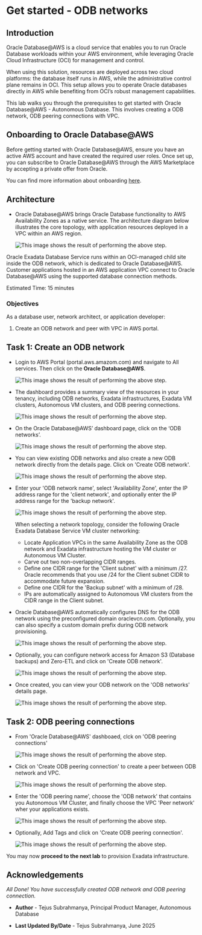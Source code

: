 
# Get started - ODB networks

## Introduction

Oracle Database@AWS is a cloud service that enables you to run Oracle Database workloads within your AWS environment, while leveraging Oracle Cloud Infrastructure (OCI) for management and control.

When using this solution, resources are deployed across two cloud platforms: the database itself runs in AWS, while the administrative control plane remains in OCI. This setup allows you to operate Oracle databases directly in AWS while benefiting from OCI’s robust management capabilities.

This lab walks you through the prerequisites to get started with Oracle Database@AWS - Autonomous Database. This involves creating a ODB network, ODB peering connections with VPC.

## Onboarding to Oracle Database@AWS

Before getting started with Oracle Database@AWS, ensure you have an active AWS account and have created the required user roles. Once set up, you can subscribe to Oracle Database@AWS through the AWS Marketplace by accepting a private offer from Oracle.

You can find more information about onboarding [here](https://docs.aws.amazon.com/odb/latest/UserGuide/setting-up.html).

## Architecture

- Oracle Database@AWS brings Oracle Database functionality to AWS Availability Zones as a native service. The architecture diagram below illustrates the core topology, with application resources deployed in a VPC within an AWS region.

    ![This image shows the result of performing the above step.](./images/architecture.png " ")


Oracle Exadata Database Service runs within an OCI-managed child site inside the ODB network, which is dedicated to Oracle Database@AWS. Customer applications hosted in an AWS application VPC connect to Oracle Database@AWS using the supported database connection methods.


Estimated Time: 15 minutes

### Objectives

As a database user, network architect, or application developer:

1. Create an ODB network and peer with VPC in AWS portal.

## Task 1: Create an ODB network


- Login to AWS Portal (portal.aws.amazom.com) and navigate to All services. Then click on the **Oracle Database@AWS**.

    ![This image shows the result of performing the above step.](./images/oracle_database_aws.png " ")

- The dashboard provides a summary view of the resources in your tenancy, including ODB networks, Exadata infrastructures, Exadata VM clusters, Autonomous VM clusters, and ODB peering connections.

    ![This image shows the result of performing the above step.](./images/oracle_database_aws_dashboard.png " ")

- On the Oracle Database@AWS’ dashboard page, click on the ‘ODB networks’.

    ![This image shows the result of performing the above step.](./images/odb_networks.png " ")

- You can view existing ODB networks and also create a new ODB network directly from the details page. Click on 'Create ODB network'.

    ![This image shows the result of performing the above step.](./images/odb_networks_details.png " ")

- Enter your 'ODB network name', select 'Availability Zone', enter the IP address range for the 'client network', and optionally enter the IP address range for the 'backup network'.

    ![This image shows the result of performing the above step.](./images/create_odb_network1.png " ")

    When selecting a network topology, consider the following Oracle Exadata Database Service VM cluster networking:
    - Locate Application VPCs in the same Availability Zone as the ODB network and Exadata infrastructure hosting the VM cluster or Autonomous VM Cluster.
    - Carve out two non-overlapping CIDR ranges.
    - Define one CIDR range for the 'Client subnet' with a minimum /27. Oracle recommends that you use /24 for the Client subnet CIDR to accommodate future expansion.
    - Define one CIDR for the 'Backup subnet' with a minimum of /28.
    - IPs are automatically assigned to Autonomous VM clusters from the CIDR range in the Client subnet.

- Oracle Database@AWS automatically configures DNS for the ODB network using the preconfigured domain oraclevcn.com. Optionally, you can also specify a custom domain prefix during ODB network provisioning.

    ![This image shows the result of performing the above step.](./images/dns_configuration.png " ")

- Optionally, you can configure network access for Amazon S3 (Database backups) and Zero-ETL and click on 'Create ODB network'.

    ![This image shows the result of performing the above step.](./images/service_integration.png " ")

- Once created, you can view your ODB network on the 'ODB networks' details page.

    ![This image shows the result of performing the above step.](./images/odb_network_created.png " ")


## Task 2:  ODB peering connections
- From 'Oracle Database@AWS' dashboaed, clck on 'ODB peering connections'

    ![This image shows the result of performing the above step.](./images/odb_peering.png " ")

- Click on 'Create ODB peering connection' to create a peer between ODB network and VPC. 

    ![This image shows the result of performing the above step.](./images/odb_peering.png " ")

- Enter the 'ODB peering name', choose the 'ODB network' that contains you Autonomous VM Cluster, and finally choose the VPC 'Peer network' wher your applications exists.

    ![This image shows the result of performing the above step.](./images/create_odb_peering.png " ")

- Optionally, Add Tags and click on 'Create ODB peering connection'.

    ![This image shows the result of performing the above step.](./images/create_odb_peering1.png " ")


You may now **proceed to the next lab** to provision Exadata infrastructure.

## Acknowledgements

*All Done! You have successfully created ODB network and ODB peering connection.*

- **Author** - Tejus Subrahmanya, Principal Product Manager, Autonomous Database 

- **Last Updated By/Date** - Tejus Subrahmanya, June 2025
